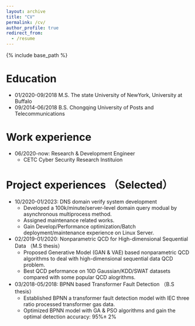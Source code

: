 ```yaml
---
layout: archive
title: "CV"
permalink: /cv/
author_profile: true
redirect_from:
  - /resume
---
```


{% include base_path %}

Education
======
* 01/2020-09/2018  M.S. The state University of NewYork, University at Buffalo
* 09/2014-06/2018  B.S. Chongqing University of Posts and Telecommunications

Work experience
======
* 06/2020-now: Research & Development Engineer
  * CETC Cyber Security Research Instituion
<!--   * Duties included: Tagging issues -->
<!--   * Supervisor: Professor Git -->

Project experiences （Selected）
======
* 10/2020-01/2023: DNS domain verify system development
   * Developed a 100k/minute/server-level domain query modual by asynchronous multiprocess method.
   * Assigned maintenance related works.
   * Gain Develop/Performance optimization/Batch deployment/maintenance experience on Linux Server.
* 02/2019-01/2020: Nonparametric QCD for High-dimensional Sequential Data  （M.S thesis）
   * Proposed Generative Model (GAN & VAE) based nonparametric QCD algorithms to deal with high-dimensional sequential data QCD problem. 
   * Best QCD peformance on 10D Gaussian/KDD/SWAT datasets compared with some popular QCD alogrithms. 
* 03/2018-05/2018: BPNN based Transformer Fault Detection （B.S thesis）
   * Established BPNN a transformer fault detection model with IEC three ratio processed transformer gas data.
   * Optimized BPNN model with GA & PSO algorithms and gain the optimal detection accuracy: 95%± 2%
  
  
<!-- Skills
======
* Skill 1
* Skill 2
  * Sub-skill 2.1
  * Sub-skill 2.2
  * Sub-skill 2.3
* Skill 3

Publications
======
  <ul>{% for post in site.publications %}
    {% include archive-single-cv.html %}
  {% endfor %}</ul>
  
Talks
======
  <ul>{% for post in site.talks %}
    {% include archive-single-talk-cv.html %}
  {% endfor %}</ul>
  
Teaching
======
  <ul>{% for post in site.teaching %}
    {% include archive-single-cv.html %}
  {% endfor %}</ul>
  
Service and leadership
======
* Currently signed in to 43 different slack teams
 -->
